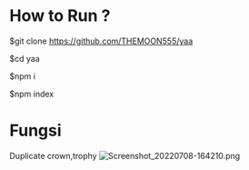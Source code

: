 # How to Run ?

$git clone https://github.com/THEMOON555/yaa

$cd yaa

$npm i

$npm index
# Fungsi 
Duplicate crown,trophy 
![Screenshot_20220708-164210.png](https://user-images.githubusercontent.com/108716811/177953916-1bc2194c-5b94-43f8-a046-bd632c940102.png)
